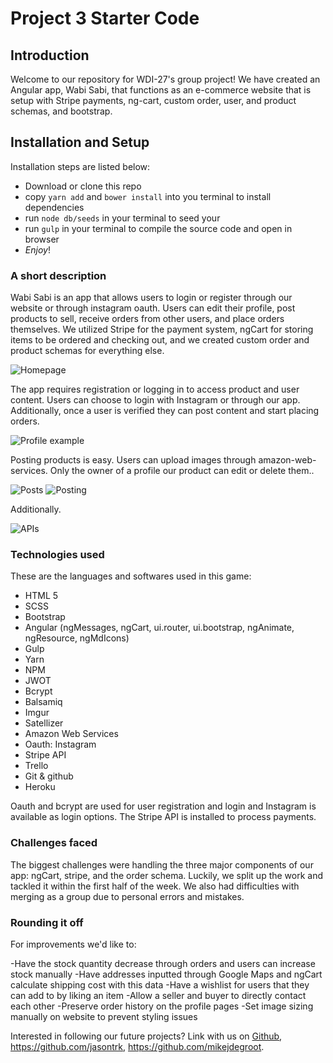 # Project 3 Starter Code

 ## Introduction


 Welcome to our repository for WDI-27's group project! We have created an Angular app, Wabi Sabi, that functions as an e-commerce website that is setup with Stripe payments, ng-cart, custom order, user, and product schemas, and bootstrap.

 ## Installation and Setup

 Installation steps are listed below:

 * Download or clone this repo
 * copy `yarn add` and `bower install` into you terminal to install dependencies
 * run `node db/seeds` in your terminal to seed your
 * run `gulp` in your terminal to compile the source code and open in browser
 * _Enjoy_!

 ### A short description


 Wabi Sabi is an app that allows users to login or register through our website or through instagram oauth. Users can edit their profile, post products to sell, receive orders from other users, and place orders themselves. We utilized Stripe for the payment system, ngCart for storing items to be ordered and checking out, and we created custom order and product schemas for everything else.

 ![Homepage](src/assets/images/readmeHome.png)

 The app requires registration or logging in to access product and user content. Users can choose to login with Instagram or through our app. Additionally, once a user is verified they can post content and start placing orders.

 ![Profile example](src/assets/images/readmeProfile.png)

 Posting products is easy. Users can upload images through amazon-web-services. Only the owner of a profile our product can edit or delete them..

 ![Posts](src/assets/images/readmePosts.png)
 ![Posting](src/assets/images/readmePost.png)

 Additionally.

 ![APIs](src/assets/images/readmeAPIs.png)


 ### Technologies used

 These are the languages and softwares used in this game:

 - HTML 5
 - SCSS
 - Bootstrap
 - Angular (ngMessages, ngCart, ui.router, ui.bootstrap, ngAnimate, ngResource, ngMdIcons)
 - Gulp
 - Yarn
 - NPM
 - JWOT
 - Bcrypt
 - Balsamiq
 - Imgur
 - Satellizer
 - Amazon Web Services
 - Oauth: Instagram
 - Stripe API
 - Trello
 - Git & github
 - Heroku

 Oauth and bcrypt are used for user registration and login and Instagram is available as login options. The Stripe API is installed to process payments.

 ### Challenges faced

The biggest challenges were handling the three major components of our app: ngCart, stripe, and the order schema. Luckily, we split up the work and tackled it within the first half of the week. We also had difficulties with merging as a group due to personal errors and mistakes.

 ### Rounding it off

 For improvements we'd like to:

 -Have the stock quantity decrease through orders and users can increase stock manually
 -Have addresses inputted through Google Maps and ngCart calculate shipping cost with this data
 -Have a wishlist for users that they can add to by liking an item
 -Allow a seller and buyer to directly contact each other
 -Preserve order history on the profile pages
 -Set image sizing manually on website to prevent styling issues

 Interested in following our future projects? Link with us on [Github](https://github.com/alexandriako), https://github.com/jasontrk, https://github.com/mikejdegroot.
